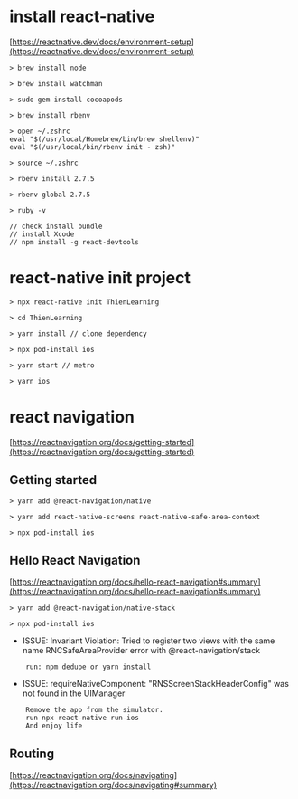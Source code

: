 <!-- ================================================================================ -->

# install react-native

[https://reactnative.dev/docs/environment-setup](https://reactnative.dev/docs/environment-setup)

```
> brew install node

> brew install watchman

> sudo gem install cocoapods

> brew install rbenv

> open ~/.zshrc
eval "$(/usr/local/Homebrew/bin/brew shellenv)"
eval "$(/usr/local/bin/rbenv init - zsh)"

> source ~/.zshrc

> rbenv install 2.7.5

> rbenv global 2.7.5

> ruby -v

// check install bundle
// install Xcode
// npm install -g react-devtools
```

<!-- -------------------------------------------------------------------------------- -->

# react-native init project
```
> npx react-native init ThienLearning

> cd ThienLearning

> yarn install // clone dependency

> npx pod-install ios

> yarn start // metro

> yarn ios

```

<!-- ================================================================================ -->

# react navigation

[https://reactnavigation.org/docs/getting-started](https://reactnavigation.org/docs/getting-started)

## Getting started

```
> yarn add @react-navigation/native

> yarn add react-native-screens react-native-safe-area-context

> npx pod-install ios
```

<!-- -------------------------------------------------------------------------------- -->

## Hello React Navigation

[https://reactnavigation.org/docs/hello-react-navigation#summary](https://reactnavigation.org/docs/hello-react-navigation#summary)

```
> yarn add @react-navigation/native-stack

> npx pod-install ios
```

* ISSUE: Invariant Violation: Tried to register two views with the same name RNCSafeAreaProvider error with @react-navigation/stack
```
    run: npm dedupe or yarn install
```

* ISSUE: requireNativeComponent: "RNSScreenStackHeaderConfig" was not found in the UIManager
```
    Remove the app from the simulator.
    run npx react-native run-ios
    And enjoy life
```

<!-- -------------------------------------------------------------------------------- -->

## Routing

[https://reactnavigation.org/docs/navigating](https://reactnavigation.org/docs/navigating#summary)

<!-- -------------------------------------------------------------------------------- -->